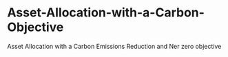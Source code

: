 # Asset-Allocation-with-a-Carbon-Objective
Asset Allocation with a Carbon Emissions Reduction and Ner zero objective
